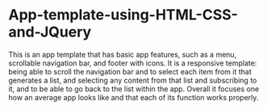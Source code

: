 # App-template-using-HTML-CSS-and-JQuery
This is an app template that has basic app features, such as a menu, scrollable navigation bar, and footer with icons. It is a responsive template: being able to scroll the navigation bar and to select each item from it that generates a list, and selecting any content from that list and subscribing to it, and to be able to go back to the list within the app. Overall it focuses one how an average app looks like and that each of its function works properly.
